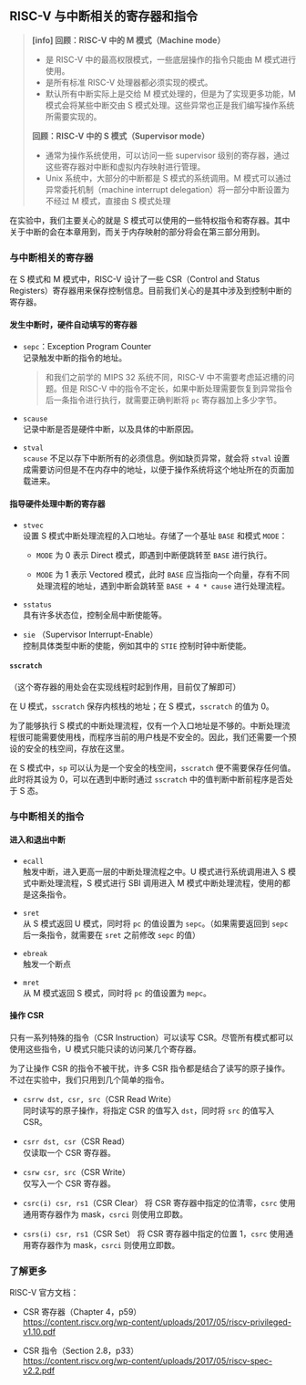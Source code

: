 ## RISC-V 与中断相关的寄存器和指令

> **[info] 回顾：RISC-V 中的 M 模式（Machine mode）**
> - 是 RISC-V 中的最高权限模式，一些底层操作的指令只能由 M 模式进行使用。
> - 是所有标准 RISC-V 处理器都必须实现的模式。
> - 默认所有中断实际上是交给 M 模式处理的，但是为了实现更多功能，M 模式会将某些中断交由 S 模式处理。这些异常也正是我们编写操作系统所需要实现的。
> 
> **回顾：RISC-V 中的 S 模式（Supervisor mode）**
> - 通常为操作系统使用，可以访问一些 supervisor 级别的寄存器，通过这些寄存器对中断和虚拟内存映射进行管理。
> - Unix 系统中，大部分的中断都是 S 模式的系统调用。M 模式可以通过异常委托机制（machine interrupt delegation）将一部分中断设置为不经过 M 模式，直接由 S 模式处理

在实验中，我们主要关心的就是 S 模式可以使用的一些特权指令和寄存器。其中关于中断的会在本章用到，而关于内存映射的部分将会在第三部分用到。

### 与中断相关的寄存器

在 S 模式和 M 模式中，RISC-V 设计了一些 CSR（Control and Status Registers）寄存器用来保存控制信息。目前我们关心的是其中涉及到控制中断的寄存器。

#### 发生中断时，硬件自动填写的寄存器

- `sepc`：Exception Program Counter  
记录触发中断的指令的地址。

  > 和我们之前学的 MIPS 32 系统不同，RISC-V 中不需要考虑延迟槽的问题。但是 RISC-V 中的指令不定长，如果中断处理需要恢复到异常指令后一条指令进行执行，就需要正确判断将 `pc` 寄存器加上多少字节。

- `scause`  
记录中断是否是硬件中断，以及具体的中断原因。

- `stval`  
`scause` 不足以存下中断所有的必须信息。例如缺页异常，就会将 `stval` 设置成需要访问但是不在内存中的地址，以便于操作系统将这个地址所在的页面加载进来。

#### 指导硬件处理中断的寄存器

- `stvec`  
设置 S 模式中断处理流程的入口地址。存储了一个基址 `BASE` 和模式 `MODE`：

  - `MODE` 为 0 表示 Direct 模式，即遇到中断便跳转至 `BASE` 进行执行。

  - `MODE` 为 1 表示 Vectored 模式，此时 `BASE` 应当指向一个向量，存有不同处理流程的地址，遇到中断会跳转至 `BASE + 4 * cause` 进行处理流程。

- `sstatus`  
具有许多状态位，控制全局中断使能等。

- `sie` （Supervisor Interrupt-Enable）  
控制具体类型中断的使能，例如其中的 `STIE` 控制时钟中断使能。

#### `sscratch`

（这个寄存器的用处会在实现线程时起到作用，目前仅了解即可）

在 U 模式，`sscratch` 保存内核栈的地址；在 S 模式，`sscratch` 的值为 0。

为了能够执行 S 模式的中断处理流程，仅有一个入口地址是不够的。中断处理流程很可能需要使用栈，而程序当前的用户栈是不安全的。因此，我们还需要一个预设的安全的栈空间，存放在这里。

在 S 模式中，`sp` 可以认为是一个安全的栈空间，`sscratch` 便不需要保存任何值。此时将其设为 0，可以在遇到中断时通过 `sscratch` 中的值判断中断前程序是否处于 S 态。

### 与中断相关的指令

#### 进入和退出中断

- `ecall`  
触发中断，进入更高一层的中断处理流程之中。U 模式进行系统调用进入 S 模式中断处理流程，S 模式进行 SBI 调用进入 M 模式中断处理流程，使用的都是这条指令。

- `sret`  
从 S 模式返回 U 模式，同时将 `pc` 的值设置为 `sepc`。（如果需要返回到 `sepc` 后一条指令，就需要在 `sret` 之前修改 `sepc` 的值）

- `ebreak`  
触发一个断点

- `mret`  
从 M 模式返回 S 模式，同时将 `pc` 的值设置为 `mepc`。

#### 操作 CSR

只有一系列特殊的指令（CSR Instruction）可以读写 CSR。尽管所有模式都可以使用这些指令，U 模式只能只读的访问某几个寄存器。

为了让操作 CSR 的指令不被干扰，许多 CSR 指令都是结合了读写的原子操作。不过在实验中，我们只用到几个简单的指令。

- `csrrw dst, csr, src`（CSR Read Write）  
同时读写的原子操作，将指定 CSR 的值写入 `dst`，同时将 `src` 的值写入 CSR。

- `csrr dst, csr`（CSR Read）  
仅读取一个 CSR 寄存器。

- `csrw csr, src`（CSR Write）  
仅写入一个 CSR 寄存器。

- `csrc(i) csr, rs1`（CSR Clear）
将 CSR 寄存器中指定的位清零，`csrc` 使用通用寄存器作为 mask，`csrci` 则使用立即数。

- `csrs(i) csr, rs1`（CSR Set）
将 CSR 寄存器中指定的位置 1，`csrc` 使用通用寄存器作为 mask，`csrci` 则使用立即数。

### 了解更多

RISC-V 官方文档：

- CSR 寄存器（Chapter 4，p59）  
https://content.riscv.org/wp-content/uploads/2017/05/riscv-privileged-v1.10.pdf

- CSR 指令（Section 2.8，p33）  
https://content.riscv.org/wp-content/uploads/2017/05/riscv-spec-v2.2.pdf
